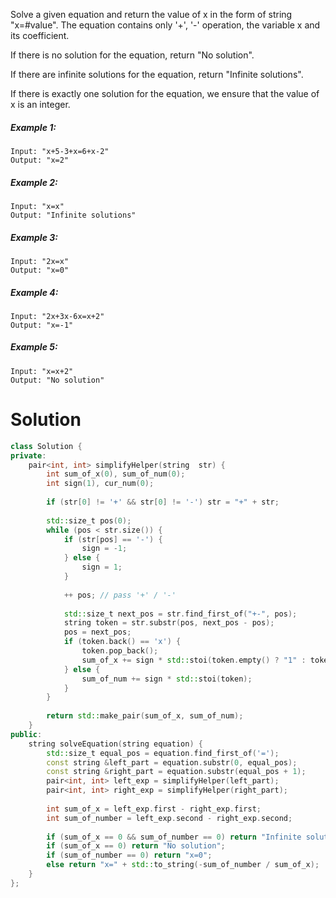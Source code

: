 Solve a given equation and return the value of x in the form of string "x=#value". The equation contains only '+', '-' operation, the variable x and its coefficient.

If there is no solution for the equation, return "No solution".

If there are infinite solutions for the equation, return "Infinite solutions".

If there is exactly one solution for the equation, we ensure that the value of x is an integer.

##### Example 1:

```
Input: "x+5-3+x=6+x-2"
Output: "x=2"
```

##### Example 2:

```
Input: "x=x"
Output: "Infinite solutions"
```

##### Example 3:

```
Input: "2x=x"
Output: "x=0"
```

##### Example 4:

```
Input: "2x+3x-6x=x+2"
Output: "x=-1"
```

##### Example 5:

```
Input: "x=x+2"
Output: "No solution"
```

# Solution

```cpp
class Solution {
private:
    pair<int, int> simplifyHelper(string  str) {
        int sum_of_x(0), sum_of_num(0);
        int sign(1), cur_num(0);
        
		if (str[0] != '+' && str[0] != '-') str = "+" + str;
        
        std::size_t pos(0);
        while (pos < str.size()) {
            if (str[pos] == '-') {
                sign = -1;
            } else {
                sign = 1;
            }
            
            ++ pos; // pass '+' / '-'
            
            std::size_t next_pos = str.find_first_of("+-", pos);
            string token = str.substr(pos, next_pos - pos);
            pos = next_pos;
            if (token.back() == 'x') {
                token.pop_back();
                sum_of_x += sign * std::stoi(token.empty() ? "1" : token);
            } else {
                sum_of_num += sign * std::stoi(token);
            }
        }
        
        return std::make_pair(sum_of_x, sum_of_num);
    }
public:
    string solveEquation(string equation) {
        std::size_t equal_pos = equation.find_first_of('=');
        const string &left_part = equation.substr(0, equal_pos);
        const string &right_part = equation.substr(equal_pos + 1);
        pair<int, int> left_exp = simplifyHelper(left_part);
        pair<int, int> right_exp = simplifyHelper(right_part);
        
        int sum_of_x = left_exp.first - right_exp.first;
        int sum_of_number = left_exp.second - right_exp.second;
        
        if (sum_of_x == 0 && sum_of_number == 0) return "Infinite solutions";
        if (sum_of_x == 0) return "No solution";
        if (sum_of_number == 0) return "x=0";
        else return "x=" + std::to_string(-sum_of_number / sum_of_x);
    }
};
```

